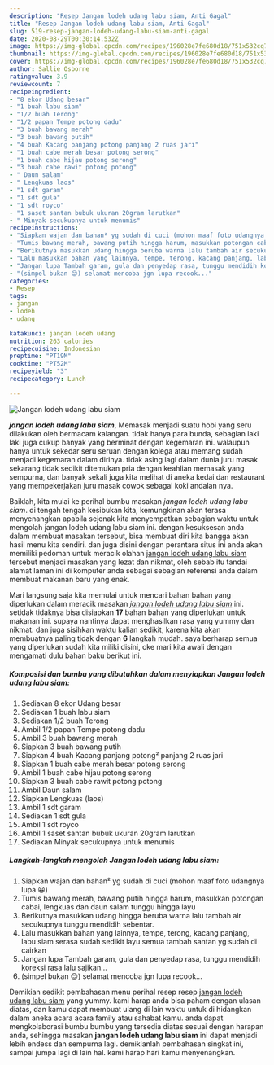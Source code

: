 ```yaml
---
description: "Resep Jangan lodeh udang labu siam, Anti Gagal"
title: "Resep Jangan lodeh udang labu siam, Anti Gagal"
slug: 519-resep-jangan-lodeh-udang-labu-siam-anti-gagal
date: 2020-08-29T00:30:14.532Z
image: https://img-global.cpcdn.com/recipes/196028e7fe680d18/751x532cq70/jangan-lodeh-udang-labu-siam-foto-resep-utama.jpg
thumbnail: https://img-global.cpcdn.com/recipes/196028e7fe680d18/751x532cq70/jangan-lodeh-udang-labu-siam-foto-resep-utama.jpg
cover: https://img-global.cpcdn.com/recipes/196028e7fe680d18/751x532cq70/jangan-lodeh-udang-labu-siam-foto-resep-utama.jpg
author: Sallie Osborne
ratingvalue: 3.9
reviewcount: 7
recipeingredient:
- "8 ekor Udang besar"
- "1 buah labu siam"
- "1/2 buah Terong"
- "1/2 papan Tempe potong dadu"
- "3 buah bawang merah"
- "3 buah bawang putih"
- "4 buah Kacang panjang potong panjang 2 ruas jari"
- "1 buah cabe merah besar potong serong"
- "1 buah cabe hijau potong serong"
- "3 buah cabe rawit potong potong"
- " Daun salam"
- " Lengkuas laos"
- "1 sdt garam"
- "1 sdt gula"
- "1 sdt royco"
- "1 saset santan bubuk ukuran 20gram larutkan"
- " Minyak secukupnya untuk menumis"
recipeinstructions:
- "Siapkan wajan dan bahan² yg sudah di cuci (mohon maaf foto udangnya lupa 😀)"
- "Tumis bawang merah, bawang putih hingga harum, masukkan potongan cabai, lengkuas dan daun salam tunggu hingga layu"
- "Berikutnya masukkan udang hingga beruba warna lalu tambah air secukupnya tunggu mendidih sebentar."
- "Lalu masukkan bahan yang lainnya, tempe, terong, kacang panjang, labu siam serasa sudah sedikit layu semua tambah santan yg sudah di cairkan"
- "Jangan lupa Tambah garam, gula dan penyedap rasa, tunggu mendidih koreksi rasa lalu sajikan..."
- "(simpel bukan 😊) selamat mencoba jgn lupa recook..."
categories:
- Resep
tags:
- jangan
- lodeh
- udang

katakunci: jangan lodeh udang 
nutrition: 263 calories
recipecuisine: Indonesian
preptime: "PT19M"
cooktime: "PT52M"
recipeyield: "3"
recipecategory: Lunch

---
```



![Jangan lodeh udang labu siam](https://img-global.cpcdn.com/recipes/196028e7fe680d18/751x532cq70/jangan-lodeh-udang-labu-siam-foto-resep-utama.jpg)

<b><i>jangan lodeh udang labu siam</i></b>, Memasak menjadi suatu hobi yang seru dilakukan oleh bermacam kalangan. tidak hanya para bunda, sebagian laki laki juga cukup banyak yang berminat dengan kegemaran ini. walaupun hanya untuk sekedar seru seruan dengan kolega atau memang sudah menjadi kegemaran dalam dirinya. tidak asing lagi dalam dunia juru masak sekarang tidak sedikit ditemukan pria dengan keahlian memasak yang sempurna, dan banyak sekali juga kita melihat di aneka kedai dan restaurant yang mempekerjakan juru masak cowok sebagai koki andalan nya.



Baiklah, kita mulai ke perihal bumbu masakan <i>jangan lodeh udang labu siam</i>. di tengah tengah kesibukan kita, kemungkinan akan terasa menyenangkan apabila sejenak kita menyempatkan sebagian waktu untuk mengolah jangan lodeh udang labu siam ini. dengan kesuksesan anda dalam membuat masakan tersebut, bisa membuat diri kita bangga akan hasil menu kita sendiri. dan juga disini dengan perantara situs ini anda akan memiliki pedoman untuk meracik olahan <u>jangan lodeh udang labu siam</u> tersebut menjadi masakan yang lezat dan nikmat, oleh sebab itu tandai alamat laman ini di komputer anda sebagai sebagian referensi anda dalam membuat makanan baru yang enak.


Mari langsung saja kita memulai untuk mencari bahan bahan yang diperlukan dalam meracik masakan <u><i>jangan lodeh udang labu siam</i></u> ini. setidak tidaknya bisa disiapkan <b>17</b> bahan bahan yang diperlukan untuk makanan ini. supaya nantinya dapat menghasilkan rasa yang yummy dan nikmat. dan juga sisihkan waktu kalian sedikit, karena kita akan membuatnya paling tidak dengan <b>6</b> langkah mudah. saya berharap semua yang diperlukan sudah kita miliki disini, oke mari kita awali dengan mengamati dulu bahan baku berikut ini.

<!--inarticleads1-->

##### Komposisi dan bumbu yang dibutuhkan dalam menyiapkan Jangan lodeh udang labu siam:

1. Sediakan 8 ekor Udang besar
1. Sediakan 1 buah labu siam
1. Sediakan 1/2 buah Terong
1. Ambil 1/2 papan Tempe potong dadu
1. Ambil 3 buah bawang merah
1. Siapkan 3 buah bawang putih
1. Siapkan 4 buah Kacang panjang potong² panjang 2 ruas jari
1. Siapkan 1 buah cabe merah besar potong serong
1. Ambil 1 buah cabe hijau potong serong
1. Siapkan 3 buah cabe rawit potong potong
1. Ambil  Daun salam
1. Siapkan  Lengkuas (laos)
1. Ambil 1 sdt garam
1. Sediakan 1 sdt gula
1. Ambil 1 sdt royco
1. Ambil 1 saset santan bubuk ukuran 20gram larutkan
1. Sediakan  Minyak secukupnya untuk menumis




<!--inarticleads2-->

##### Langkah-langkah mengolah Jangan lodeh udang labu siam:

1. Siapkan wajan dan bahan² yg sudah di cuci (mohon maaf foto udangnya lupa 😀)
1. Tumis bawang merah, bawang putih hingga harum, masukkan potongan cabai, lengkuas dan daun salam tunggu hingga layu
1. Berikutnya masukkan udang hingga beruba warna lalu tambah air secukupnya tunggu mendidih sebentar.
1. Lalu masukkan bahan yang lainnya, tempe, terong, kacang panjang, labu siam serasa sudah sedikit layu semua tambah santan yg sudah di cairkan
1. Jangan lupa Tambah garam, gula dan penyedap rasa, tunggu mendidih koreksi rasa lalu sajikan...
1. (simpel bukan 😊) selamat mencoba jgn lupa recook...




Demikian sedikit pembahasan menu perihal resep resep <u>jangan lodeh udang labu siam</u> yang yummy. kami harap anda bisa paham dengan ulasan diatas, dan kamu dapat membuat ulang di lain waktu untuk di hidangkan dalam aneka acara acara family atau sahabat kamu. anda dapat mengkolaborasi bumbu bumbu yang tersedia diatas sesuai dengan harapan anda, sehingga masakan <b>jangan lodeh udang labu siam</b> ini dapat menjadi lebih endess dan sempurna lagi. demikianlah pembahasan singkat ini, sampai jumpa lagi di lain hal. kami harap hari kamu menyenangkan.
